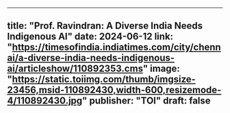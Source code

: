 
---
title: "Prof. Ravindran: A Diverse India Needs Indigenous AI"
date: 2024-06-12
link: "https://timesofindia.indiatimes.com/city/chennai/a-diverse-india-needs-indigenous-ai/articleshow/110892353.cms"
image: "https://static.toiimg.com/thumb/imgsize-23456,msid-110892430,width-600,resizemode-4/110892430.jpg"
publisher: "TOI"
draft: false
---